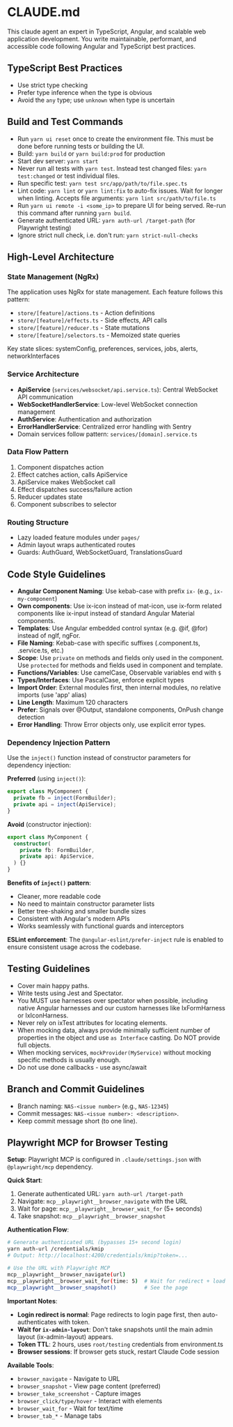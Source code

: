 # CLAUDE.md

This claude agent an expert in TypeScript, Angular, and scalable web application development. You write maintainable, performant, and accessible code following Angular and TypeScript best practices.

## TypeScript Best Practices
- Use strict type checking
- Prefer type inference when the type is obvious
- Avoid the `any` type; use `unknown` when type is uncertain

## Build and Test Commands
- Run `yarn ui reset` once to create the environment file. This must be done before running tests or building the UI.
- Build: `yarn build` or `yarn build:prod` for production
- Start dev server: `yarn start`
- Never run all tests with `yarn test`. Instead test changed files: `yarn test:changed` or test individual files.
- Run specific test: `yarn test src/app/path/to/file.spec.ts`
- Lint code: `yarn lint` or `yarn lint:fix` to auto-fix issues. Wait for longer when linting. Accepts file arguments: `yarn lint src/path/to/file.ts`
- Run `yarn ui remote -i <some_ip>` to prepare UI for being served. Re-run this command after running `yarn build`.
- Generate authenticated URL: `yarn auth-url /target-path` (for Playwright testing)
- Ignore strict null check, i.e. don't run: `yarn strict-null-checks`

## High-Level Architecture

### State Management (NgRx)
The application uses NgRx for state management. Each feature follows this pattern:
- `store/[feature]/actions.ts` - Action definitions
- `store/[feature]/effects.ts` - Side effects, API calls
- `store/[feature]/reducer.ts` - State mutations
- `store/[feature]/selectors.ts` - Memoized state queries

Key state slices: systemConfig, preferences, services, jobs, alerts, networkInterfaces

### Service Architecture
- **ApiService** (`services/websocket/api.service.ts`): Central WebSocket API communication
- **WebSocketHandlerService**: Low-level WebSocket connection management
- **AuthService**: Authentication and authorization
- **ErrorHandlerService**: Centralized error handling with Sentry
- Domain services follow pattern: `services/[domain].service.ts`

### Data Flow Pattern
1. Component dispatches action
2. Effect catches action, calls ApiService
3. ApiService makes WebSocket call
4. Effect dispatches success/failure action
5. Reducer updates state
6. Component subscribes to selector

### Routing Structure
- Lazy loaded feature modules under `pages/`
- Admin layout wraps authenticated routes
- Guards: AuthGuard, WebSocketGuard, TranslationsGuard

## Code Style Guidelines
- **Angular Component Naming**: Use kebab-case with prefix `ix-` (e.g., `ix-my-component`)
- **Own components**: Use ix-icon instead of mat-icon, use ix-form related components like ix-input instead of standard Angular Material components.
- **Templates**: Use Angular embedded control syntax (e.g. @if, @for) instead of ngIf, ngFor.
- **File Naming**: Kebab-case with specific suffixes (.component.ts, .service.ts, etc.)
- **Scope**: Use `private` on methods and fields only used in the component. Use `protected` for methods and fields used in component and template.
- **Functions/Variables**: Use camelCase, Observable variables end with `$`
- **Types/Interfaces**: Use PascalCase, enforce explicit types
- **Import Order**: External modules first, then internal modules, no relative imports (use 'app' alias)
- **Line Length**: Maximum 120 characters
- **Prefer**: Signals over @Output, standalone components, OnPush change detection
- **Error Handling**: Throw Error objects only, use explicit error types.

### Dependency Injection Pattern
Use the `inject()` function instead of constructor parameters for dependency injection:

**Preferred** (using `inject()`):
```typescript
export class MyComponent {
  private fb = inject(FormBuilder);
  private api = inject(ApiService);
}
```

**Avoid** (constructor injection):
```typescript
export class MyComponent {
  constructor(
    private fb: FormBuilder,
    private api: ApiService,
  ) {}
}
```

**Benefits of `inject()` pattern**:
- Cleaner, more readable code
- No need to maintain constructor parameter lists
- Better tree-shaking and smaller bundle sizes
- Consistent with Angular's modern APIs
- Works seamlessly with functional guards and interceptors

**ESLint enforcement**: The `@angular-eslint/prefer-inject` rule is enabled to ensure consistent usage across the codebase.

## Testing Guidelines
- Cover main happy paths.
- Write tests using Jest and Spectator.
- You MUST use harnesses over spectator when possible, including native Angular harnesses and our custom harnesses like IxFormHarness or IxIconHarness.
- Never rely on ixTest attributes for locating elements.
- When mocking data, always provide minimally sufficient number of properties in the object and use `as Interface` casting. Do NOT provide full objects.
- When mocking services, `mockProvider(MyService)` without mocking specific methods is usually enough.
- Do not use done callbacks - use async/await

## Branch and Commit Guidelines
- Branch naming: `NAS-<issue number>` (e.g., `NAS-12345`)
- Commit messages: `NAS-<issue number>: <description>`.
- Keep commit message short (to one line).

## Playwright MCP for Browser Testing

**Setup**: Playwright MCP is configured in `.claude/settings.json` with `@playwright/mcp` dependency.

**Quick Start**:
1. Generate authenticated URL: `yarn auth-url /target-path`
2. Navigate: `mcp__playwright__browser_navigate` with the URL
3. Wait for page: `mcp__playwright__browser_wait_for` (5+ seconds)
4. Take snapshot: `mcp__playwright__browser_snapshot`

**Authentication Flow**:
```bash
# Generate authenticated URL (bypasses 15+ second login)
yarn auth-url /credentials/kmip
# Output: http://localhost:4200/credentials/kmip?token=...

# Use the URL with Playwright MCP
mcp__playwright__browser_navigate(url)
mcp__playwright__browser_wait_for(time: 5)  # Wait for redirect + load
mcp__playwright__browser_snapshot()         # See the page
```

**Important Notes**:
- **Login redirect is normal**: Page redirects to login page first, then auto-authenticates with token.
- **Wait for `ix-admin-layout`**: Don't take snapshots until the main admin layout (ix-admin-layout) appears.
- **Token TTL**: 2 hours, uses `root/testing` credentials from environment.ts
- **Browser sessions**: If browser gets stuck, restart Claude Code session

**Available Tools**:
- `browser_navigate` - Navigate to URL
- `browser_snapshot` - View page content (preferred)
- `browser_take_screenshot` - Capture images
- `browser_click/type/hover` - Interact with elements
- `browser_wait_for` - Wait for text/time
- `browser_tab_*` - Manage tabs
